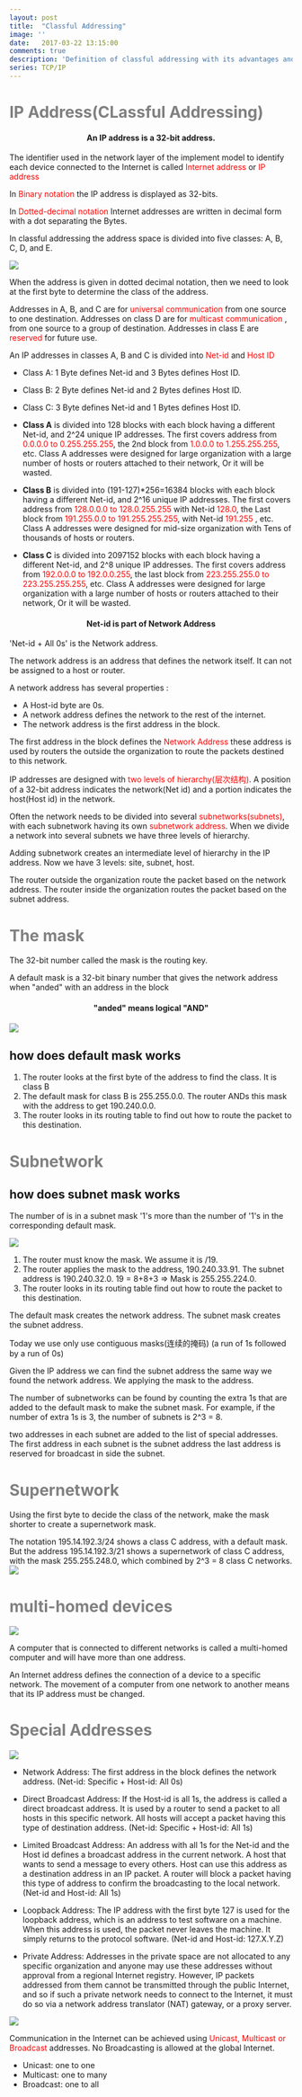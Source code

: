 ```yaml
---
layout: post
title:  "Classful Addressing"
image: ''
date:   2017-03-22 13:15:00
comments: true
description: 'Definition of classful addressing with its advantages and dis advantages'
series: TCP/IP
---
```


<h1 style="color:grey">IP Address(CLassful Addressing)</h1>

<h4 style="text-align:center">An IP address is a 32-bit address.</h4>

The identifier used in the network layer of the implement model to identify each device connected to the Internet is called <label style="color:red">Internet address</label> or <label style="color:red">IP address </label>

In <label style="color:red">Binary notation</label> the IP address is displayed as 32-bits. 

In <label style="color:red">Dotted-decimal notation</label> Internet addresses are written in decimal form with a dot separating the Bytes.

In classful addressing the address space is divided into five classes: A, B, C, D, and E.

<img src="/assets/img/having-fun/IPaddress.jpg">

When the address is given in dotted decimal notation, then we need to look at the first byte to determine the class of the address.

Addresses in A, B, and C are for <label style="color:red">universal communication</label> from one source to one destination. Addresses on class D are for <label style="color:red"> multicast communication </label>, from one source to a group of destination. Addresses in class E are <label style="color:red">reserved </label> for future use.

An IP addresses in classes A, B and C is divided into <label style="color:red">Net-id </label>and <label style="color:red"> Host ID </label>


* Class A: 1 Byte defines Net-id and 3 Bytes defines Host ID.
* Class B: 2 Byte defines Net-id and 2 Bytes defines Host ID.
* Class C: 3 Byte defines Net-id and 1 Bytes defines Host ID.


* <b>Class A</b> is divided into 128 blocks with each block having a different Net-id, and 2^24 unique IP addresses. The first covers address from <label style="color:red">0.0.0.0 to 0.255.255.255</label>, the 2nd block from <label style="color:red">1.0.0.0 to 1.255.255.255</label>, etc. Class A addresses were designed for large organization with a large number of hosts or routers attached to their network, Or it will be wasted.

* <b>Class B</b> is divided into (191-127)*256=16384 blocks with each block having a different Net-id, and 2^16 unique IP addresses. The first covers address from <label style="color:red">128.0.0.0 to 128.0.255.255</label> with Net-id <label style="color:red">128.0</label>, the Last block from <label style="color:red">191.255.0.0 to 191.255.255.255</label>, with Net-id <label style="color:red">191.255</label> , etc. Class A addresses were designed for mid-size organization with Tens of thousands of hosts or routers.

* <b>Class C</b> is divided into 2097152 blocks with each block having a different Net-id, and 2^8 unique IP addresses. The first covers address from <label style="color:red">192.0.0.0 to 192.0.0.255</label>, the last block from <label style="color:red">223.255.255.0 to 223.255.255.255</label>, etc. Class A addresses were designed for large organization with a large number of hosts or routers attached to their network, Or it will be wasted.

<h4 style="text-align:center">Net-id is part of Network Address</h4>

'Net-id + All 0s' is the Network address.

The network address is an address that defines the network itself. It can not be assigned to a host or router.

A network address has several properties :

* A Host-id byte are 0s.
* A network address defines the network to the rest of the internet.
* The network address is the first address in the block.

The first address in the block defines the <label style="color:red">Network Address</label> these address is used by routers the outside the organization to route the packets destined to this network.

IP addresses are designed with <label style="color:red">two levels of hierarchy(层次结构)</label>. A position of a 32-bit address indicates the network(Net id) and a portion indicates the host(Host id) in the network.

Often the network needs to be divided into several <label style="color:red">subnetworks(subnets)</label>, with each subnetwork having its own <label style="color:red">subnetwork address</label>. When we divide a network into several subnets we have three levels of hierarchy.

Adding subnetwork creates an intermediate level of hierarchy in the IP address. Now we have 3 levels: site, subnet, host.

The router outside the organization route the packet based on the network address. The router inside the organization routes the packet based on the subnet address.

<h1 style="color:grey"> The mask </h1>

The 32-bit number called the mask is the routing key.

A default mask is a 32-bit binary number that gives the network address when "anded" with an address in the block

<h4 style="text-align:center"> "anded" means logical "AND" </h4>

<img src="/assets/img/having-fun/IPmask.jpg">

## how does default mask works
1. The router looks at the first byte of the address to find the class. It is class B
2. The default mask for class B is 255.255.0.0. The router ANDs this mask with the address to get 190.240.0.0.
3. The router looks in its routing table to find out how to route the packet to this destination. 

<h1 style="color:grey">Subnetwork</h1>

## how does subnet mask works
The number of is in a subnet mask '1's more than the number of '1's in the corresponding default mask.

<img src="/assets/img/having-fun/subnetMask.jpg">

1. The router must know the mask. We assume it is /19.
2. The router applies the mask to the address, 190.240.33.91.  The subnet address is 190.240.32.0. 19 = 8+8+3 => Mask is 255.255.224.0.
3. The router looks in its routing table find out how to route the packet to this destination.

The default mask creates the network address.
The subnet mask creates the subnet address.

Today we use only use contiguous masks(连续的掩码) (a run of 1s followed by a run of 0s)

Given the IP address we can find the subnet address the same way we found the network address. We applying the mask to the address.

The number of subnetworks can be found by counting the extra 1s that are added to the default mask to make the subnet mask. For example, if the number of extra 1s is 3, the number of subnets is 2^3 = 8.

two addresses in each subnet are added to the list of special addresses. The first address in each subnet is the subnet address the last address is reserved for broadcast in side the subnet.

<h1 style="color:grey">Supernetwork</h1>

Using the first byte to decide the class of the network, make the mask shorter to create a supernetwork mask.

The notation 195.14.192.3/24 shows a class C address, with a default mask. But the address 195.14.192.3/21 shows a supernetwork of class C address, with the mask 255.255.248.0, which combined by 2^3 = 8 class C networks.
<img src="/assets/img/having-fun/supernetMask.jpg">

<h1 style="color:grey">multi-homed devices</h1>

<img src="/assets/img/having-fun/multihomedDevices.jpg">

A computer that is connected to different networks is called a multi-homed computer and will have more than one address.

An Internet address defines the connection of a device to a specific network. The movement of a computer from one network to another means that its IP address must be changed.

<h1 style="color:grey">Special Addresses</h1>

<img src="/assets/img/having-fun/specialAddresses.jpg">

* Network Address: The first address in the block defines the network address. (Net-id: Specific + Host-id: All 0s)

* Direct Broadcast Address: If the Host-id is all 1s, the address is called a direct broadcast address. It is used by a router to send a packet to all hosts in this specific network. All hosts will accept a packet having this type of destination address. (Net-id: Specific + Host-id: All 1s)

* Limited Broadcast Address: An address with all 1s for the Net-id and the Host id defines a broadcast address in the current network. A host that wants to send a message to every others. Host can use this address as a destination address in an IP packet. A router will block a packet having this type of address to confirm the broadcasting to the local network. (Net-id and Host-id: All 1s)

* Loopback Address: The IP address with the first byte 127 is used for the loopback address, which is an address to test software on a machine. When this address is used, the packet never leaves the machine. It simply returns to the protocol software. (Net-id and Host-id: 127.X.Y.Z)

* Private Address: Addresses in the private space are not allocated to any specific organization and anyone may use these addresses without approval from a regional Internet registry. However, IP packets addressed from them cannot be transmitted through the public Internet, and so if such a private network needs to connect to the Internet, it must do so via a network address translator (NAT) gateway, or a proxy server.

<img src="/assets/img/having-fun/privateAddresses.jpg">

Communication in the Internet can be achieved using <label style="color:red">Unicast, Multicast or Broadcast</label> addresses. No Broadcasting is allowed at the global Internet.
* Unicast: one to one
* Multicast: one to many
* Broadcast: one to all
